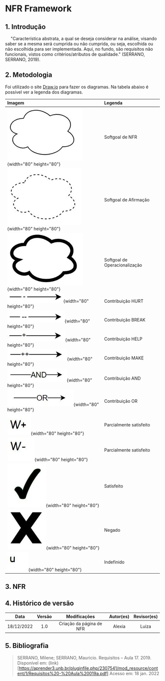 # NFR Framework

## 1. Introdução

&ensp;&ensp; "Característica abstrata, a qual se deseja considerar na análise, visando saber se a mesma será cumprida ou não cumprida, ou seja, escolhida ou não escolhida para ser implementada. Aqui, no fundo, são requisitos não funcionais, vistos como critérios/atributos de qualidade." (SERRANO, SERRANO, 2019).

## 2. Metodologia

Foi utilizado o site [Draw.io](https://app.diagrams.net/) para fazer os diagramas. Na tabela abaixo é possível ver a legenda dos diagramas.

| Imagem                                                                  | Legenda                                 |
| :---------------------------------------------------------------------- | :-------------------------------------- |
| ![softgoal](../assets/NFR/NFR_normal.jpeg){width="80" height="80"}      | Softgoal de NFR                         |
| ![softgoal](../assets/NFR/NFR_claim.jpeg){width="80" height="80"}       | Softgoal de Afirmação                   |
| ![softgoal](../assets/NFR/NFR_priorizacao.jpeg){width="80" height="80"} | Softgoal de Operacionalização           |
| ![softgoal](../assets/NFR/NFR_rpn.jpeg){width="80" height="80"}         | Contribuição HURT                       |
| ![softgoal](../assets/NFR/NFR_rsn.jpeg){width="80" height="80"}         | Contribuição BREAK                      |
| ![softgoal](../assets/NFR/NFR_rpp.jpeg){width="80" height="80"}         | Contribuição HELP                       |
| ![softgoal](../assets/NFR/NFR_rsp.jpeg){width="80" height="80"}         | Contribuição MAKE                       |
| ![softgoal](../assets/NFR/NFR_and.jpeg){width="80" height="80"}         | Contribuição AND                        |
| ![softgoal](../assets/NFR/NFR_or.jpeg){width="80" height="80"}          | Contribuição OR                         |
| ![softgoal](../assets/NFR/ps.jpeg){width="80" height="80"}              | Parcialmente satisfeito                 |
| ![softgoal](../assets/NFR/pn.jpeg){width="80" height="80"}              | Parcialmente satisfeito                 |
| ![softgoal](../assets/NFR/satisfeito.jpeg){width="80" height="80"}      | Satisfeito                              |
| ![softgoal](../assets/NFR/negado.jpeg){width="80" height="80"}          | Negado                                  |
| ![softgoal](../assets/NFR/indefinido.jpeg){width="80" height="80"}      | Indefinido                              |

## 3. NFR 



## 4. Histórico de versão

|    Data    | Versão |                          Modificações                           |    Autor(es)     | Revisor(es) |
| :--------: | :----: | :-------------------------------------------------------------: | :--------------: | :---------: |
| 18/12/2022 |  1.0   |                    Criação da página de NFR                     |      Alexia      |    Luiza    |

## 5. Bibliografia

> SERRANO, Milene; SERRANO, Mauricio. Requisitos – Aula 17. 2019. Disponível em: (link)[https://aprender3.unb.br/pluginfile.php/2307541/mod_resource/content/1/Requisitos%20-%20Aula%20019a.pdf] Acesso em: 18 jan. 2022